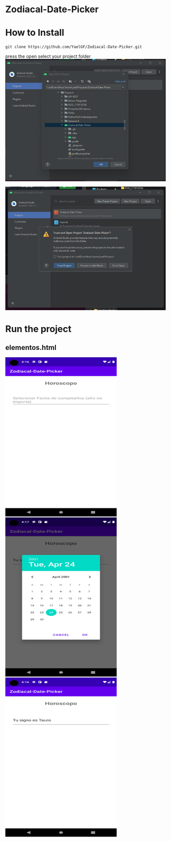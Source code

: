 # Zodiacal-Date-Picker

# How to Install


``` shell
git clone https://github.com/YaelGF/Zodiacal-Date-Picker.git
```
press the open
select your project folder
![Open](/assets/open.png)

![permisions](/assets/trustProject.png)

# Run the project

## elementos.html

<img src="/assets/index.png" width="350" height="500">
<img src="/assets/datapicker.png" width="350" height="500">
<img src="/assets/result.png" width="350" height="500">